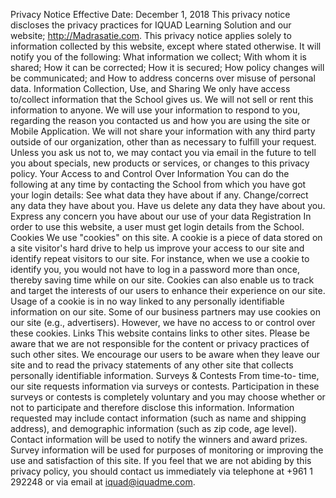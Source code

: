 Privacy Notice Effective Date:  December 1, 2018 This privacy notice discloses the privacy practices
for IQUAD Learning Solution and our website; http://Madrasatie.com. This privacy notice applies
solely to information collected by this website, except where stated otherwise. It will notify you of
the following: What information we collect; With whom it is shared; How it can be corrected; How it
is secured; How policy changes will be communicated; and How to address concerns over misuse of
personal data.   Information Collection, Use, and Sharing  We only have access to/collect information
that the School gives us. We will not sell or rent this information to anyone.  We will use your
information to respond to you, regarding the reason you contacted us and how you are using the site or Mobile Application. We will not share your information with any third party outside of our
organization, other than as necessary to fulfill your request. Unless you ask us not to, we may
contact you via email in the future to tell you about specials, new products or services, or changes to
this privacy policy.  Your Access to and Control Over Information  You can do the following at any
time by contacting the School from which you have got your login details: See what data they have
about if any. Change/correct any data they have about you. Have us delete any data they have about
you. Express any concern you have about our use of your data   Registration  In order to use this
website, a user must get login details from the School.  
Cookies  We
use \"cookies\" on this site. A
cookie is a piece of data stored on a site visitor&#39;s hard drive to help us improve your access to
our site and identify repeat visitors to our site. For instance, when we use a cookie to identify you,
you would not have to log in a password more than once, thereby saving time while on our site.
Cookies can also enable us to track and target the interests of our users to enhance their experience
on our site. Usage of a cookie is in no way linked to any personally identifiable information on our
site. Some of our business partners may use cookies on our site (e.g., advertisers). However, we
have no access to or control over these cookies. Links  This website contains links to other sites.
Please be aware that we are not responsible for the content or privacy practices of such other sites.
We encourage our users to be aware when they leave our site and to read the privacy statements of
any other site that collects personally identifiable information.   Surveys & Contests  From time-to-
time, our site requests information via surveys or contests. Participation in these surveys or contests
is completely voluntary and you may choose whether or not to participate and therefore disclose
this information. Information requested may include contact information (such as name and
shipping address), and demographic information (such as zip code, age level). Contact information
will be used to notify the winners and award prizes. Survey information will be used for purposes of
monitoring or improving the use and satisfaction of this site.   If you feel that we are not abiding by
this privacy policy, you should contact us immediately via telephone at +961 1 292248 or via email at
iquad@iquadme.com.
